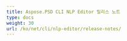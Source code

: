 ```yaml
---
title: Aspose.PSD CLI NLP Editor 릴리스 노트
type: docs
weight: 30
url: /ko/net/cli/nlp-editor/release-notes/
---
```

